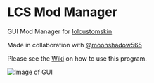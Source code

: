 # LCS Mod Manager
GUI Mod Manager for [lolcustomskin](https://github.com/moonshadow565/lolcustomskin)

Made in collaboration with [@moonshadow565](https://github.com/moonshadow565)

Please see the [Wiki](https://github.com/Faintedsup/LCS-Mod-Manager/wiki) on how to use this program.

![Image of GUI](https://i.imgur.com/jfefu2r.png)
